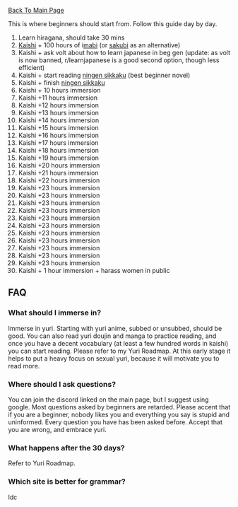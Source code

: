 [Back To Main Page](https://imoutosarehot.github.io/TheYuriWay/)

This is where beginners should start from. Follow this guide day by day.

1. Learn hiragana, should take 30 mins
2. [Kaishi](https://github.com/donkuri/Kaishi) + 100 hours of i[mabi](https://imabi.org/) (or [sakubi](https://sakubi.neocities.org/) as an alternative)
3. Kaishi + ask volt about how to learn japanese in beg gen (update: as volt is now banned, r/learnjapanese is a good second option, though less efficient)
4. Kaishi + start reading [ningen sikkaku](https://nyaa.si/view/493626) (best beginner novel)
5. Kaishi + finish [ningen sikkaku](https://nyaa.si/view/493626)
6. Kaishi + 10 hours immersion
7. Kaishi +11 hours immersion
8. Kaishi +12 hours immersion
9. Kaishi +13 hours immersion
10. Kaishi +14 hours immersion
11. Kaishi +15 hours immersion
12. Kaishi +16 hours immersion
13. Kaishi +17 hours immersion
14. Kaishi +18 hours immersion
15. Kaishi +19 hours immersion
16. Kaishi +20 hours immersion
17. Kaishi +21 hours immersion
18. Kaishi +22 hours immersion
19. Kaishi +23 hours immersion
20. Kaishi +23 hours immersion
21. Kaishi +23 hours immersion
22. Kaishi +23 hours immersion
23. Kaishi +23 hours immersion
24. Kaishi +23 hours immersion
25. Kaishi +23 hours immersion
26. Kaishi +23 hours immersion
27. Kaishi +23 hours immersion
28. Kaishi +23 hours immersion
29. Kaishi +23 hours immersion
30. Kaishi + 1 hour immersion + harass women in public

## FAQ 

### What should I immerse in?

Immerse in yuri. Starting with yuri anime, subbed or unsubbed, should be good. You can also read yuri doujin and manga to practice reading, and once you have a decent vocabulary (at least a few hundred words in kaishi) you can start reading. Please refer to my Yuri Roadmap. At this early stage it helps to put a heavy focus on sexual yuri, because it will motivate you to read more.

### Where should I ask questions?

You can join the discord linked on the main page, but I suggest using google. Most questions asked by beginners are retarded. Please accent that if you are a beginner, nobody likes you and everything you say is stupid and uninformed. Every question you have has been asked before. Accept that you are wrong, and embrace yuri.

### What happens after the 30 days?

Refer to Yuri Roadmap.

### Which site is better for grammar?

Idc
